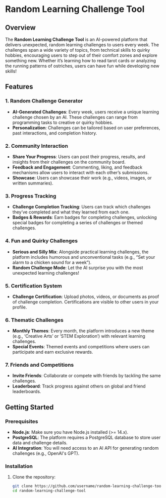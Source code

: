 # Random Learning Challenge Tool

## Overview

The **Random Learning Challenge Tool** is an AI-powered platform that delivers unexpected, random learning challenges to users every week. The challenges span a wide variety of topics, from technical skills to quirky hobbies, encouraging users to step out of their comfort zones and explore something new. Whether it’s learning how to read tarot cards or analyzing the running patterns of ostriches, users can have fun while developing new skills!

## Features

### 1. Random Challenge Generator
- **AI-Generated Challenges**: Every week, users receive a unique learning challenge chosen by an AI. These challenges can range from programming tasks to creative or quirky hobbies.
- **Personalization**: Challenges can be tailored based on user preferences, past interactions, and completion history.

### 2. Community Interaction
- **Share Your Progress**: Users can post their progress, results, and insights from their challenges on the community board.
- **Feedback and Engagement**: Commenting, liking, and feedback mechanisms allow users to interact with each other’s submissions.
- **Showcase**: Users can showcase their work (e.g., videos, images, or written summaries).

### 3. Progress Tracking
- **Challenge Completion Tracking**: Users can track which challenges they’ve completed and what they learned from each one.
- **Badges & Rewards**: Earn badges for completing challenges, unlocking special badges for completing a series of challenges or themed challenges.

### 4. Fun and Quirky Challenges
- **Serious and Silly Mix**: Alongside practical learning challenges, the platform includes humorous and unconventional tasks (e.g., “Set your alarm to a chicken sound for a week”).
- **Random Challenge Mode**: Let the AI surprise you with the most unexpected learning challenges!

### 5. Certification System
- **Challenge Certification**: Upload photos, videos, or documents as proof of challenge completion. Certifications are visible to other users in your profile.

### 6. Thematic Challenges
- **Monthly Themes**: Every month, the platform introduces a new theme (e.g., ‘Creative Arts’ or ‘STEM Exploration’) with relevant learning challenges.
- **Special Events**: Themed events and competitions where users can participate and earn exclusive rewards.

### 7. Friends and Competitions
- **Invite Friends**: Collaborate or compete with friends by tackling the same challenges.
- **Leaderboard**: Track progress against others on global and friend leaderboards.

## Getting Started

### Prerequisites
- **Node.js**: Make sure you have Node.js installed (>= 14.x).
- **PostgreSQL**: The platform requires a PostgreSQL database to store user data and challenge details.
- **AI Integration**: You will need access to an AI API for generating random challenges (e.g., OpenAI's GPT).

### Installation
1. Clone the repository:
   ```bash
   git clone https://github.com/username/random-learning-challenge-tool.git
   cd random-learning-challenge-tool

